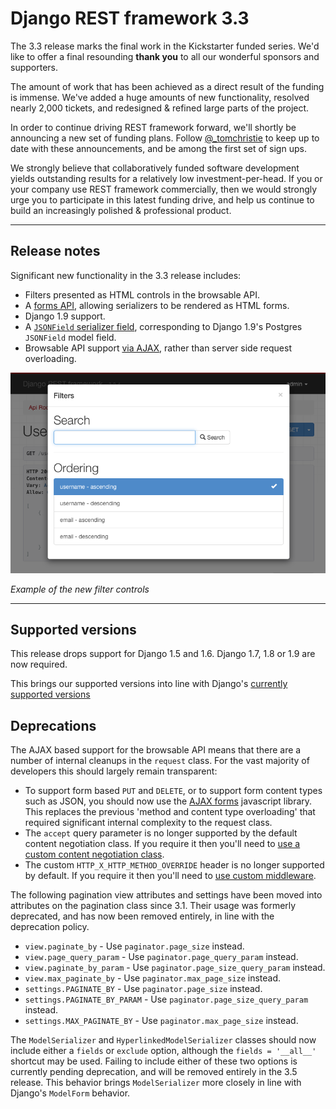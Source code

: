 # Django REST framework 3.3

The 3.3 release marks the final work in the Kickstarter funded series. We'd like to offer a final resounding **thank you** to all our wonderful sponsors and supporters.

The amount of work that has been achieved as a direct result of the funding is immense. We've added a huge amounts of new functionality, resolved nearly 2,000 tickets, and redesigned & refined large parts of the project.

In order to continue driving REST framework forward, we'll shortly be announcing a new set of funding plans. Follow [@_tomchristie](https://twitter.com/_tomchristie) to keep up to date with these announcements, and be among the first set of sign ups.

We strongly believe that collaboratively funded software development yields outstanding results for a relatively low investment-per-head. If you or your company use REST framework commercially, then we would strongly urge you to participate in this latest funding drive, and help us continue to build an increasingly polished & professional product.

---

## Release notes

Significant new functionality in the 3.3 release includes:

* Filters presented as HTML controls in the browsable API.
* A [forms API][forms-api], allowing serializers to be rendered as HTML forms.
* Django 1.9 support.
* A [`JSONField` serializer field][jsonfield], corresponding to Django 1.9's Postgres `JSONField` model field.
* Browsable API support [via AJAX][ajax-form], rather than server side request overloading.

![Filter Controls](../img/filter-controls.png)

*Example of the new filter controls*

---

## Supported versions

This release drops support for Django 1.5 and 1.6. Django 1.7, 1.8 or 1.9 are now required.

This brings our supported versions into line with Django's [currently supported versions][django-supported-versions]

## Deprecations

The AJAX based support for the browsable API means that there are a number of internal cleanups in the `request` class. For the vast majority of developers this should largely remain transparent:

* To support form based `PUT` and `DELETE`, or to support form content types such as JSON, you should now use the [AJAX forms][ajax-form] javascript library. This replaces the previous 'method and content type overloading' that required significant internal complexity to the request class.
* The `accept` query parameter is no longer supported by the default content negotiation class. If you require it then you'll need to [use a custom content negotiation class](browser-enhancements.md#url-based-accept-headers).
*  The custom `HTTP_X_HTTP_METHOD_OVERRIDE` header is no longer supported by default. If you require it then you'll need to [use custom middleware](browser-enhancements.md#http-header-based-method-overriding).

The following pagination view attributes and settings have been moved into attributes on the pagination class since 3.1. Their usage was formerly deprecated, and has now been removed entirely, in line with the deprecation policy.

* `view.paginate_by` - Use `paginator.page_size` instead.
* `view.page_query_param` - Use `paginator.page_query_param` instead.
* `view.paginate_by_param` - Use `paginator.page_size_query_param` instead.
* `view.max_paginate_by` - Use `paginator.max_page_size` instead.
* `settings.PAGINATE_BY` - Use `paginator.page_size` instead.
* `settings.PAGINATE_BY_PARAM` - Use `paginator.page_size_query_param` instead.
* `settings.MAX_PAGINATE_BY` - Use `paginator.max_page_size` instead.

The `ModelSerializer` and `HyperlinkedModelSerializer` classes should now include either a `fields` or `exclude` option, although the `fields = '__all__'` shortcut may be used. Failing to include either of these two options is currently pending deprecation, and will be removed entirely in the 3.5 release. This behavior brings `ModelSerializer` more closely in line with Django's `ModelForm` behavior.

[forms-api]: html-and-forms.md
[ajax-form]: https://github.com/tomchristie/ajax-form
[jsonfield]: ../../api-guide/fields#jsonfield
[django-supported-versions]: https://www.djangoproject.com/download/#supported-versions